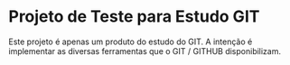 # Projeto de Teste para Estudo GIT
Este projeto é apenas um produto do estudo do GIT. A intenção é implementar as diversas ferramentas que o GIT / GITHUB disponibilizam.
